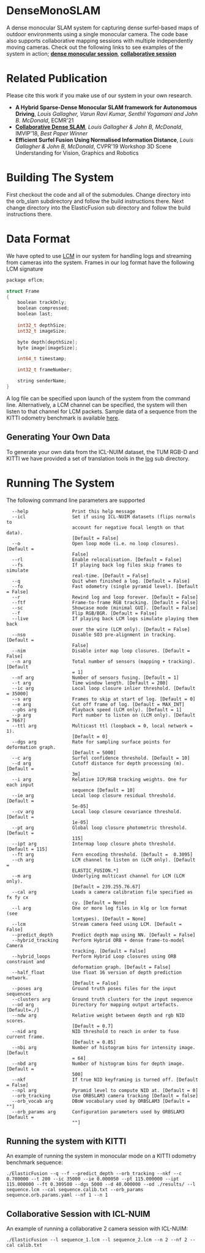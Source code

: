 # DenseMonoSLAM
A dense monocular SLAM system for capturing dense surfel-based maps of outdoor environments using a single monocular camera.
The code base also supports collaborative mapping sessions with multiple independently moving cameras. Check out the following links to see examples of the system in action; [__dense monocular session__](https://youtu.be/Pn2uaVqjskY), [__collaborative session__](https://youtu.be/GUtHrKEM85M)

# Related Publication
Please cite this work if you make use of our system in your own research.
- __A Hybrid Sparse-Dense Monocular SLAM framework for Autonomous Driving__, _Louis Gallagher, Varun Ravi Kumar, Senthil Yogamani and John B. McDonald_, ECMR'21 
- [__Collaborative Dense SLAM__](https://arxiv.org/abs/1811.07632), _Louis Gallagher & John B, McDonald_, IMVIP'18, _Best Paper Winner_
- __Efficient Surfel Fusion Using Normalised Information Distance__, _Louis Gallagher & John B, McDonald_, CVPR'19 Workshop 3D Scene Understanding for Vision, Graphics and Robotics

# Building The System
First checkout the code and all of the submodules. Change directory into the orb_slam subdirectory and follow the build instructions there. Next change directory into the ElasticFusion sub directory and follow the build instructions there. 

# Data Format
We have opted to use [LCM](https://lcm-proj.github.io/) in our system for handling logs and streaming from cameras into the system. Frames in our log format have the following LCM signature
```c
package eflcm;

struct Frame
{
	boolean trackOnly;
	boolean compressed;
	boolean last;
	
	int32_t depthSize;
	int32_t imageSize;

	byte depth[depthSize];
	byte image[imageSize];

	int64_t timestamp;

	int32_t frameNumber;

	string senderName;
}
```
A log file can be specified upon launch of the system from the command line. Alternatively, a LCM channel can be specified, the system will then listen to that channel for LCM packets. Sample data of a sequence from the KITTI odometry benchmark is available [here]().

## Generating Your Own Data
To generate your own data from the ICL-NUIM dataset, the TUM RGB-D and KITTI we have provided a set of translation tools in the [log](./log) sub directory.

# Running The System
The following command line parameters are supported
```
  --help                Print this help message
  --icl                 Set if using ICL-NUIM datasets (flips normals to 
                        account for negative focal length on that data). 
                        [Default = False]
  --o                   Open loop mode (i.e. no loop closures). [Default = 
                        False]
  --rl                  Enable relocalisation. [Default = False]
  --fs                  If playing back log files skip frames to simulate 
                        real-time. [Default = False]
  --q                   Quit when finished a log. [Default = False]
  --fo                  Fast odometry (single pyramid level). [Default = False]
  --r                   Rewind log and loop forever. [Default = False]
  --ftf                 Frame-to-frame RGB tracking. [Default = False]
  --sc                  Showcase mode (minimal GUI). [Default = False]
  --f                   Flip RGB/BGR. [Default = False]
  --live                If playing back LCM logs simulate playing them back 
                        over the wire (LCM only). [Default = False]
  --nso                 Disable SO3 pre-alignment in tracking. [Default = 
                        False]
  --nim                 Disable inter map loop closures. [Default = False]
  --n arg               Total number of sensors (mapping + tracking). [Default 
                        = 1]
  --nf arg              Number of sensors fusing. [Default = 1]
  --t arg               Time window length. [Default = 200]
  --ic arg              Local loop closure inlier threshold. [Default = 35000]
  --s arg               Frames to skip at start of log. [Default = 0]
  --e arg               Cut off frame of log. [Default = MAX_INT]
  --pbs arg             Playback speed (LCM only). [Default = 1]
  --p arg               Port number to listen on (LCM only). [Default = 7667]
  --ttl arg             Multicast ttl (loopback = 0, local network = 1). 
                        [Default = 0]
  --dgs arg             Rate for sampling surface points for deformation graph.
                        [Default = 5000]
  --c arg               Surfel confidence threshold. [Default = 10]
  --d arg               Cutoff distance for depth processing (m). [Default = 
                        3m]
  --i arg               Relative ICP/RGB tracking weights. One for each input 
                        sequence [Default = 10]
  --ie arg              Local loop closure residual threshold. [Default = 
                        5e-05]
  --cv arg              Local loop closure covariance threshold. [Default = 
                        1e-05]
  --pt arg              Global loop closure photometric threshold. [Default = 
                        115]
  --ipt arg             Intermap loop closure photo threshold. [Default = 115]
  --ft arg              Fern encoding threshold. [Default =  0.3095]
  --ch arg              LCM channel to listen on (LCM only). [Default = 
                        ELASTIC_FUSION.*]
  --m arg               Underlying multicast channel for LCM (LCM only). 
                        [Default = 239.255.76.67]
  --cal arg             Loads a camera calibration file specified as fx fy cx 
                        cy. [Default = None]
  --l arg               One or more log files in klg or lcm format (see 
                        lcmtypes). [Default = None]
  --lcm                 Stream camera feed using LCM. [Default = False]
  --predict_depth       Predict depth map using NN. [Default = False]
  --hybrid_tracking     Perform Hybrid ORB + dense frame-to-model Camera 
                        tracking. [Default = False]
  --hybrid_loops        Perform Hybrid Loop closures using ORB constraint and 
                        deformation graph. [Default = False]
  --half_float          Use float 16 version of depth prediction network. 
                        [Default = False]
  --poses arg           Ground truth poses files for the input sequences
  --clusters arg        Ground truth clusters for the input sequence
  --od arg              Directory for mapping output artefacts. [Default=./]
  --ndw arg             Relative weight between depth and rgb NID scores. 
                        [Default = 0.7]
  --nid arg             NID threshold to reach in order to fuse current frame. 
                        [Default = 0.85]
  --nbi arg             Number of histogram bins for intensity image. [Default 
                        = 64]
  --nbd arg             Number of histogram bins for depth image. [Default = 
                        500]
  --nkf                 If true NID keyframing is turned off. [Default = False]
  --npl arg             Pyramid level to compute NID at. [Default = 0]
  --orb_tracking        Use ORBSLAM3 camera tracking [Default = false]
  --orb_vocab arg       DBoW vocabulary used by ORBSLAM3 [Default = ""]
  --orb_params arg      Configuration parameters used by ORBSLAM3 [Default = 
                        ""]

```

## Running the system with KITTI 
An example of running the system in monocular mode on a KITTI odometry benchmark sequence:
```
./ElasticFusion --q --f --predict_depth --orb_tracking --nkf --c 0.700000 --t 200 --ic 35000 --ie 0.000050 --pt 115.000000 --ipt 115.000000 --ft 0.309500 --dgs 5000 --d 40.000000 --od ./results/ --l sequence.lcm --cal sequence.calib.txt --orb_params sequence.orb.params.yaml --nf 1 --n 1
```
## Collaborative Session with ICL-NUIM
An example of running a collaborative 2 camera session with ICL-NUIM:
```
./ElasticFusion --l sequence_1.lcm --l sequence_2.lcm --n 2 --nf 2 --cal calib.txt
```